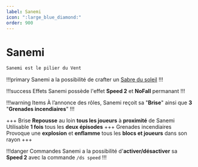 ```yaml
---
label: Sanemi
icon: ":large_blue_diamond:"
order: 900
---
```


# Sanemi

```txt
Sanemi est le pilier du Vent 
```

!!!primary
Sanemi a la possibilité de crafter un [Sabre du soleil](/demonslayer-uhc/divers/sabre)
!!!

!!!success Effets
Sanemi possède l'effet **Speed 2** et **NoFall** permanant
!!!

!!!warning Items
À l’annonce des rôles, Sanemi reçoit sa "**Brise**" ainsi que **3** "**Grenades incendiaires**"
!!!

+++ Brise
**Repousse** au loin **tous les joueurs** à **proximité** de Sanemi <br>
Utilisable **1 fois** tous les **deux épisodes**
+++ Grenades incendiaires
Provoque une **explosion** et **enflamme** tous les **blocs et joueurs** dans son rayon
+++

!!!danger Commandes
Sanemi a la possibilité d'**activer/désactiver** sa **Speed 2** avec la commande ```/ds speed```
!!!
